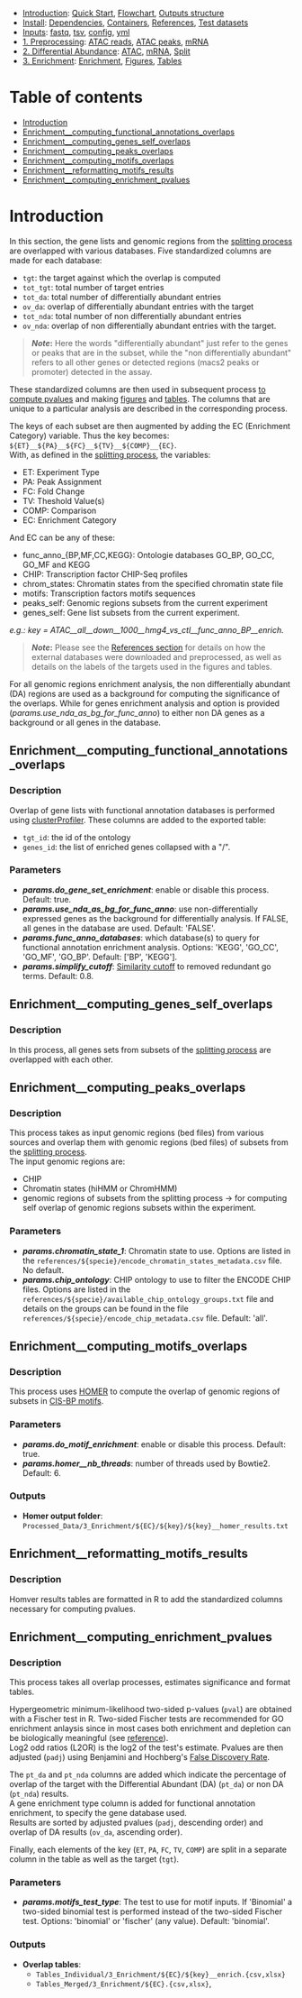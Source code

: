 

* [Introduction](/README.md): [Quick Start](/docs/1_Intro/Quick_start.md), [Flowchart](/docs/1_Intro/Flowchart.md), [Outputs structure](/docs/1_Intro/Outputs_structure.md)
* [Install](/docs/2_Install/2_Install.md): [Dependencies](/docs/2_Install/Dependencies.md), [Containers](/docs/2_Install/Containers.md), [References](/docs/2_Install/References.md), [Test datasets](/docs/2_Install/Test_datasets.md)
* [Inputs](/docs/3_Inputs/3_Inputs.md): [fastq](/docs/3_Inputs/fastq.md), [tsv](/docs/3_Inputs/tsv.md), [config](/docs/3_Inputs/config.md), [yml](/docs/3_Inputs/yml.md)
* [1. Preprocessing](/docs/4_Prepro/4_Prepro.md): [ATAC reads](/docs/4_Prepro/ATAC_reads.md), [ATAC peaks](/docs/4_Prepro/ATAC_peaks.md), [mRNA](/docs/4_Prepro/mRNA.md)
* [2. Differential Abundance](/docs/5_DA/5_DA.md): [ATAC](/docs/5_DA/DA_ATAC.md), [mRNA](/docs/5_DA/DA_mRNA.md), [Split](/docs/5_DA/Split.md)
* [3. Enrichment](/docs/6_Enrich/6_Enrich.md): [Enrichment](/docs/6_Enrich/Enrichment.md), [Figures](/docs/6_Enrich/Figures.md), [Tables](/docs/6_Enrich/Tables.md)

[](END_OF_MENU)


# Table of contents

  - [Introduction](#Introduction)
  - [Enrichment__computing_functional_annotations_overlaps](#Enrichment__computing_functional_annotations_overlaps)
  - [Enrichment__computing_genes_self_overlaps](#Enrichment__computing_genes_self_overlaps)
  - [Enrichment__computing_peaks_overlaps](#Enrichment__computing_peaks_overlaps)
  - [Enrichment__computing_motifs_overlaps](#Enrichment__computing_motifs_overlaps)
  - [Enrichment__reformatting_motifs_results](#Enrichment__reformatting_motifs_results)
  - [Enrichment__computing_enrichment_pvalues](#Enrichment__computing_enrichment_pvalues)


# Introduction

In this section, the gene lists and genomic regions from the [splitting process](/docs/5_DA/Split.md#DA_split__splitting_differential_abundance_results_in_subsets) are overlapped with various databases.
Five standardized columns are made for each database:
 - `tgt`: the target against which the overlap is computed
 - `tot_tgt`: total number of target entries
 - `tot_da`: total number of differentially abundant entries
 - `ov_da`: overlap of differentially abundant entries with the target
 - `tot_nda`: total number of non differentially abundant entries
 - `ov_nda`: overlap of non differentially abundant entries with the target.  


>**_Note_:** Here the words "differentially abundant" just refer to the genes or peaks that are in the subset, while the "non differentially abundant" refers to all other genes or detected regions (macs2 peaks or promoter) detected in the assay.

These standardized columns are then used in subsequent process [to compute pvalues](#Enrichment__computing_enrichment_pvalues) and making [figures](/docs/6_Enrich/Figures.md) and [tables](/docs/6_Enrich/Tables.md#Tables__formatting_csv_tables).
The columns that are unique to a particular analysis are described in the corresponding process.

The keys of each subset are then augmented by adding the EC (Enrichment Category) variable. Thus the key becomes: `${ET}__${PA}__${FC}__${TV}__${COMP}__{EC}`.  
With, as defined in the [splitting process](/docs/5_DA/Split.md#DA_split__splitting_differential_abundance_results_in_subsets), the variables: 
 - ET: Experiment Type
 - PA: Peak Assignment
 - FC: Fold Change
 - TV: Theshold Value(s)
 - COMP: Comparison
 - EC: Enrichment Category

And EC can be any of these: 
 - func_anno_{BP,MF,CC,KEGG}: Ontologie databases GO_BP, GO_CC, GO_MF and KEGG
 - CHIP: Transcription factor CHIP-Seq profiles
 - chrom_states: Chromatin states from the specified chromatin state file
 - motifs: Transcription factors motifs sequences
 - peaks_self: Genomic regions subsets from the current experiment
 - genes_self: Gene list subsets from the current experiment.

*e.g.: key = ATAC__all__down__1000__hmg4_vs_ctl__func_anno_BP__enrich.*

>**_Note_:** Please see the [References section](/docs/2_Install/References.md) for details on how the external databases were downloaded and preprocessed, as well as details on the labels of the targets used in the figures and tables.

For all genomic regions enrichment analysis, the non differentially abundant (DA) regions are used as a background for computing the significance of the overlaps. While for genes enrichment analysis and option is provided (*params.use_nda_as_bg_for_func_anno*) to either non DA genes as a background or all genes in the database.


## Enrichment__computing_functional_annotations_overlaps

### Description
Overlap of gene lists with functional annotation databases is performed using [clusterProfiler](https://doi.org/10.1089/omi.2011.0118). These columns are added to the exported table: 
 - `tgt_id`: the id of the ontology
 - `genes_id`: the list of enriched genes collapsed with a "/".

### Parameters
- **_params.do_gene_set_enrichment_**: enable or disable this process. Default: true.
- **_params.use_nda_as_bg_for_func_anno_**: use non-differentially expressed genes as the background for differentially analysis. If FALSE, all genes in the database are used. Default: 'FALSE'.
- **_params.func_anno_databases_**: which database(s) to query for functional annotation enrichment analysis. Options: 'KEGG', 'GO_CC', 'GO_MF', 'GO_BP'. Default: ['BP', 'KEGG']. 
- **_params.simplify_cutoff_**: [Similarity cutoff](https://rdrr.io/bioc/clusterProfiler/man/simplify-methods.html) to removed redundant go terms. Default: 0.8. 


## Enrichment__computing_genes_self_overlaps

### Description
In this process, all genes sets from subsets of the [splitting process](/docs/5_DA/Split.md#DA_split__splitting_differential_abundance_results_in_subsets) are overlapped with each other.


## Enrichment__computing_peaks_overlaps

### Description
This process takes as input genomic regions (bed files) from various sources and overlap them with genomic regions (bed files) of subsets from the [splitting process](/docs/5_DA/Split.md#DA_split__splitting_differential_abundance_results_in_subsets).  
The input genomic regions are:
 - CHIP
 - Chromatin states (hiHMM or ChromHMM) 
 - genomic regions of subsets from the splitting process -> for computing self overlap of genomic regions subsets within the experiment.

### Parameters
- **_params.chromatin_state_1_**: Chromatin state to use. Options are listed in the `references/${specie}/encode_chromatin_states_metadata.csv` file. No default.
- **_params.chip_ontology_**: CHIP ontology to use to filter the ENCODE CHIP files. Options are listed in the `references/${specie}/available_chip_ontology_groups.txt` file and details on the groups can be found in the file `references/${specie}/encode_chip_metadata.csv` file. Default: 'all'.


## Enrichment__computing_motifs_overlaps

### Description
This process uses [HOMER](https://doi.org/10.1016/j.molcel.2010.05.004) to compute the overlap of genomic regions of subsets in [CIS-BP motifs](https://doi.org/10.1016/j.cell.2014.08.009).

### Parameters
- **_params.do_motif_enrichment_**: enable or disable this process. Default: true.
- **_params.homer__nb_threads_**: number of threads used by Bowtie2. Default: 6.

### Outputs
- **Homer output folder**: `Processed_Data/3_Enrichment/${EC}/${key}/${key}__homer_results.txt`


## Enrichment__reformatting_motifs_results

### Description
Homver results tables are formatted in R to add the standardized columns necessary for computing pvalues.


## Enrichment__computing_enrichment_pvalues

### Description
This process takes all overlap processes, estimates significance and format tables.  

Hypergeometric minimum-likelihood two-sided p-values (`pval`) are obtained with a Fischer test in R. Two-sided Fischer tests are recommended for GO enrichment anlaysis since in most cases both enrichment and depletion can be biologically meaningful (see [reference](https://doi.org/10.1093/bioinformatics/btl633)).  
Log2 odd ratios (L2OR) is the log2 of the test's estimate.
Pvalues are then adjusted (`padj`) using Benjamini and Hochberg's [False Discovery Rate](https://doi.org/10.1093/bioinformatics/btl633).

The `pt_da` and `pt_nda` columns are added which indicate the percentage of overlap of the target with the Differential Abundant (DA) (`pt_da`) or non DA (`pt_nda`) results.  
A gene enrichment type column is added for functional annotation enrichment, to specify the gene database used.  
Results are sorted by adjusted pvalues (`padj`, descending order) and overlap of DA results (`ov_da`, ascending order).  

Finally, each elements of the key (`ET`, `PA`, `FC`, `TV`, `COMP`) are split in a separate column in the table as well as the target (`tgt`).

### Parameters
- **_params.motifs_test_type_**: The test to use for motif inputs. If 'Binomial' a two-sided binomial test is performed instead of the two-sided Fischer test. Options: 'binomial' or 'fischer' (any value). Default: 'binomial'.

### Outputs
- **Overlap tables**:
  - `Tables_Individual/3_Enrichment/${EC}/${key}__enrich.{csv,xlsx}`
  - `Tables_Merged/3_Enrichment/${EC}.{csv,xlsx}`,
